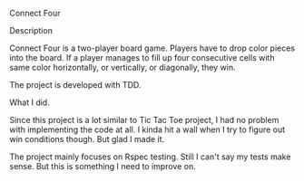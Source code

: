 Connect Four

Description

Connect Four is a two-player board game. Players have to drop color pieces into the board. If a player manages to fill up four consecutive cells with same color horizontally, or vertically, or diagonally, they win.

The project is developed with TDD.

What I did.

Since this project is a lot similar to Tic Tac Toe project, I had no problem with implementing the code at all. I kinda hit a wall when I try to figure out win conditions though. But glad I made it.

The project mainly focuses on Rspec testing. Still I can't say my tests make sense. But this is something I need to improve on.
